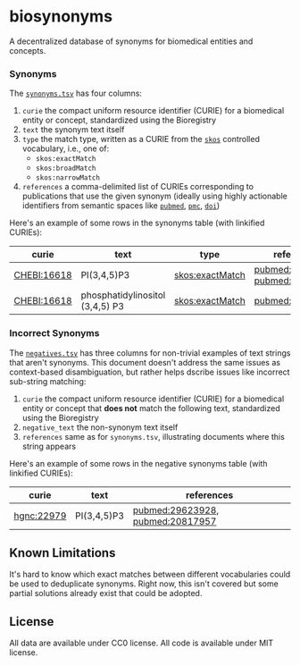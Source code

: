 # biosynonyms

A decentralized database of synonyms for biomedical entities and concepts.

### Synonyms

The [`synonyms.tsv`](synonyms.tsv) has four columns:

1. `curie` the compact uniform resource identifier (CURIE) for a biomedical
   entity or concept, standardized using the Bioregistry
2. `text` the synonym text itself
3. `type` the match type, written as a CURIE from
   the [`skos`](https://bioregistry.io/skos) controlled vocabulary, i.e., one
   of:
    - `skos:exactMatch`
    - `skos:broadMatch`
    - `skos:narrowMatch`
5. `references` a comma-delimited list of CURIEs corresponding to publications
   that use the given synonym (ideally using highly actionable identifiers from
   semantic spaces like [`pubmed`](https://bioregistry.io/pubmed),
   [`pmc`](https://bioregistry.io/pmc), [`doi`](https://bioregistry.i/doi))

Here's an example of some rows in the synonyms table (with linkified CURIEs):

| curie                                             | text                            | type                                                      | references                                                                                                           |
|---------------------------------------------------|---------------------------------|-----------------------------------------------------------|----------------------------------------------------------------------------------------------------------------------|
| [CHEBI:16618](https://bioregistry.io/CHEBI:16618) | PI(3,4,5)P3                     | [skos:exactMatch](https://bioregistry.io/skos:exactMatch) | [pubmed:29623928](https://bioregistry.io/pubmed:29623928), [pubmed:20817957](https://bioregistry.io/pubmed:20817957) |
| [CHEBI:16618](https://bioregistry.io/CHEBI:16618) | phosphatidylinositol (3,4,5) P3 | [skos:exactMatch](https://bioregistry.io/skos:exactMatch) | [pubmed:29695532](https://bioregistry.io/pubmed:29695532)                                                            |

### Incorrect Synonyms

The [`negatives.tsv`](negatives.tsv) has three columns for non-trivial examples
of text strings that aren't synonyms. This document doesn't address the same
issues as context-based disambiguation, but rather helps dscribe issues like
incorrect sub-string matching:

1. `curie` the compact uniform resource identifier (CURIE) for a biomedical
   entity or concept that **does not** match the following text, standardized
   using the Bioregistry
2. `negative_text` the non-synonym text itself
3. `references` same as for `synonyms.tsv`, illustrating documents where this
   string appears

Here's an example of some rows in the negative synonyms table (with linkified
CURIEs):

| curie                                           | text        | references                                                                                                           |
|-------------------------------------------------|-------------|----------------------------------------------------------------------------------------------------------------------|
| [hgnc:22979](https://bioregistry.io/hgnc:22979) | PI(3,4,5)P3 | [pubmed:29623928](https://bioregistry.io/pubmed:29623928), [pubmed:20817957](https://bioregistry.io/pubmed:20817957) | 

## Known Limitations

It's hard to know which exact matches between different vocabularies could be
used to deduplicate synonyms. Right now, this isn't covered but some partial
solutions already exist that could be adopted.

## License

All data are available under CC0 license. All code is available under MIT
license.
